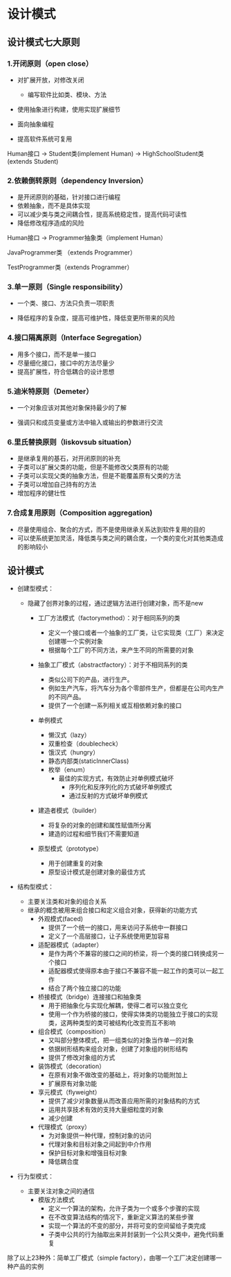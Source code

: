 # 设计模式

## 设计模式七大原则

### 1.开闭原则（open close）

* 对扩展开放，对修改关闭
  * 编写软件比如类、模块、方法

* 使用抽象进行构建，使用实现扩展细节
* 面向抽象编程
* 提高软件系统可复用

Human接口 -> Student类(implement Human) -> HighSchoolStudent类(extends Student)

### 2.依赖倒转原则（dependency Inversion）

* 是开闭原则的基础，针对接口进行编程
* 依赖抽象，而不是具体实现
* 可以减少类与类之间耦合性，提高系统稳定性，提高代码可读性
* 降低修改程序造成的风险

Human接口 -> Programmer抽象类（implement Human）

JavaProgrammer类 （extends Programmer）

TestProgrammer类（extends Programmer）



###  3.单一原则（Single responsibility）

* 一个类、接口、方法只负责一项职责

* 降低程序的复杂度，提高可维护性，降低变更所带来的风险

  

### 4.接口隔离原则（Interface Segregation）

* 用多个接口，而不是单一接口
* 尽量细化接口，接口中的方法尽量少
* 提高扩展性，符合低耦合的设计思想

### 5.迪米特原则（Demeter）

* 一个对象应该对其他对象保持最少的了解

* 强调只和成员变量或方法中输入或输出的参数进行交流

### 6.里氏替换原则（liskovsub situation）

* 是继承复用的基石，对开闭原则的补充
* 子类可以扩展父类的功能，但是不能修改父类原有的功能
* 子类可以实现父类的抽象方法，但是不能覆盖原有父类的方法
* 子类可以增加自己持有的方法
* 增加程序的健壮性

### 7.合成复用原则（Composition aggregation)

* 尽量使用组合、聚合的方式，而不是使用继承关系达到软件复用的目的
* 可以使系统更加灵活，降低类与类之间的耦合度，一个类的变化对其他类造成的影响较小



## 设计模式

* 创建型模式：
  * 隐藏了创界对象的过程，通过逻辑方法进行创建对象，而不是new
    * 工厂方法模式（factorymethod）：对于相同系列的类
      * 定义一个接口或者一个抽象的工厂类，让它实现类（工厂）来决定创建哪一个实例对象
      * 根据每个工厂的不同方法，来产生不同的所需要的对象
      
    * 抽象工厂模式（abstractfactory）：对于不相同系列的类
      * 类似公司下的产品，进行生产。
      * 例如生产汽车，将汽车分为各个零部件生产，但都是在公司内生产的不同产品。
      * 提供了一个创建一系列相关或互相依赖对象的接口
      
    * 单例模式
    
      * 懒汉式（lazy）
      * 双重检查（doublecheck）
      * 饿汉式（hungry）
      * 静态内部类(staticInnerClass)
      * 枚举（enum）
        * 最佳的实现方式，有效防止对单例模式破坏
          * 序列化和反序列化的方式破坏单例模式
          * 通过反射的方式破坏单例模式
    
      
    
    * 建造者模式（builder）
      * 将复杂的对象的创建和属性赋值所分离
      * 建造的过程和细节我们不需要知道
      
    * 原型模式（prototype）
      * 用于创建重复的对象
      * 原型设计模式是创建对象的最佳方式
  
* 结构型模式：
  * 主要关注类和对象的组合关系
  * 继承的概念被用来组合接口和定义组合对象，获得新的功能方式
    * 外观模式(faced)
      * 提供了一个统一的接口，用来访问子系统中一群接口
      * 定义了一个高层接口，让子系统使用更加容易
    * 适配器模式（adapter）
      * 是作为两个不兼容的接口之间的桥梁，将一个类的接口转换成另一个接口
      * 适配器模式使得原本由于接口不兼容不能一起工作的类可以一起工作
      * 结合了两个独立接口的功能
    * 桥接模式（bridge）连接接口和抽象类
      * 用于把抽象化与实现化解耦，使得二者可以独立变化
      * 使用一个作为桥接的接口，使得实体类的功能独立于接口的实现类，这两种类型的类可被结构化改变而互不影响
    * 组合模式（composition）
      * 又叫部分整体模式，把一组类似的对象当作单一的对象
      * 依据树形结构来组合对象，创建了对象组的树形结构
      * 提供了修改对象组的方式
    * 装饰模式（decoration）
      * 在原有对象不做改变的基础上，将对象的功能附加上
      * 扩展原有对象功能
    * 享元模式（flyweight）
      * 提供了减少对象数量从而改善应用所需的对象结构的方式
      * 运用共享技术有效的支持大量细粒度的对象
      * 减少创建
    * 代理模式（proxy）
      * 为对象提供一种代理，控制对象的访问
      * 代理对象和目标对象之间起到中介作用
      * 保护目标对象和增强目标对象
      * 降低耦合度
  
* 行为型模式：
  * 主要关注对象之间的通信
    * 模版方法模式
      * 定义一个算法的架构，允许子类为一个或多个步骤的实现
      * 在不改变算法结构的情况下，重新定义算法的某些步骤
      * 实现一个算法的不变的部分，并将可变的空间留给子类完成
      * 子类中公共的行为抽取出来并封装到一个公共父类中，避免代码重复

除了以上23种外：简单工厂模式（simple factory），由哪一个工厂决定创建哪一种产品的实例

​					
